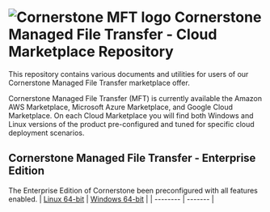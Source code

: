 # <img src="https://southrivertech.com/software/nextgen/cornerstone/cornerstone48.png" alt="Cornerstone MFT logo"> Cornerstone Managed File Transfer - Cloud Marketplace Repository</img>

This repository contains various documents and utilities for users of our Cornerstone Managed File Transfer marketplace offer. 

Cornerstone Managed File Transfer (MFT) is currently available the Amazon AWS Marketplace, Microsoft Azure Marketplace, and Google Cloud Marketplace. On
each Cloud Marketplace you will find both Windows and Linux versions of the product pre-configured and tuned for specific cloud deployment scenarios.

## Cornerstone Managed File Transfer - Enterprise Edition

The Enterprise Edition of Cornerstone been preconfigured with all features enabled.
| [Linux 64-bit](https://github.com/southrivertech/cornerstone.pub/tree/main/cloud-marketplace/linux-x64) | [Windows 64-bit](https://github.com/southrivertech/cornerstone.pub/tree/main/cloud-marketplace/win-x64) |
| -------- | ------- |



